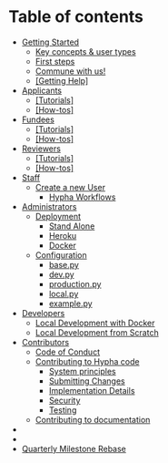 # Table of contents

* [Getting Started](README.md)
  * [Key concepts & user types](gettingstarted\_overview/hypha\_roles.md)
  * [First steps](gettingstarted\_overview/howto\_login.md)
  * [Commune with us!](gettingstarted\_overview/commune-with-us.md)
  * [\[Getting Help\]](gettingstarted\_overview/getting-help.md)
* [Applicants](applicants/README.md)
  * [\[Tutorials\]](applicants/tutorials.md)
  * [\[How-tos\]](applicants/how-tos.md)
* [Fundees](fundees/README.md)
  * [\[Tutorials\]](fundees/tutorials.md)
  * [\[How-tos\]](fundees/how-tos.md)
* [Reviewers](reviewers/README.md)
  * [\[Tutorials\]](reviewers/tutorials.md)
  * [\[How-tos\]](reviewers/how-tos.md)
* [Staff](gettingstarted\_overview/gettingstarted\_staff.md)
  * [Create a new User](gettingstarted\_staff/create\_users/README.md)
    * [Hypha Workflows](gettingstarted\_staff/create\_users/hypha-workflows.md)
* [Administrators](administrators/README.md)
  * [Deployment](deployment/README.md)
    * [Stand Alone](deployment/stand-alone.md)
    * [Heroku](deployment/heroku.md)
    * [Docker](deployment/docker.md)
  * [Configuration](configuration/README.md)
    * [base.py](configuration/base.py.md)
    * [dev.py](configuration/dev.py.md)
    * [production.py](configuration/production.py.md)
    * [local.py](configuration/local.py.md)
    * [example.py](configuration/example.py.md)
* [Developers](<README (1).md>)
  * [Local Development with Docker](contributing/localdeveldocker.md)
  * [Local Development from Scratch](contributing/localdevelscratch.md)
* [Contributors](contributing/README.md)
  * [Code of Conduct](contributing/codeofconduct.md)
  * [Contributing to Hypha code](contributing/contributing-to-hypha-code/README.md)
    * [System principles](contributing/systemprinciples.md)
    * [Submitting Changes](contributing/submittingchanges.md)
    * [Implementation Details](contributing/implementationdetails.md)
    * [Security](contributing/security.md)
    * [Testing](contributing/testing.md)
  * [Contributing to documentation](contributing/contributing-to-documentation.md)
*
*
* [Quarterly Milestone Rebase](maintenance/quarterlymilestonerebase.md)
